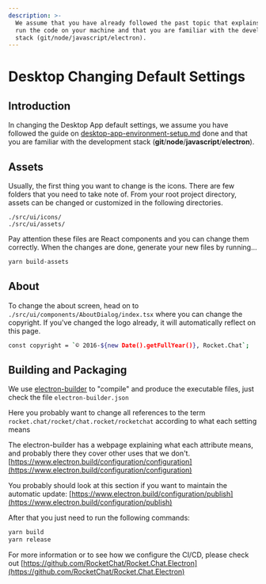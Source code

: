 ```yaml
---
description: >-
  We assume that you have already followed the past topic that explains how to
  run the code on your machine and that you are familiar with the development
  stack (git/node/javascript/electron).
---
```


# Desktop Changing Default Settings

## Introduction

In changing the Desktop App default settings, we assume you have followed the guide on [desktop-app-environment-setup.md](../desktop-app-environment-setup.md "mention") done and that you are familiar with the development stack (**git**/**node**/**javascript**/**electron**).

## Assets&#x20;

Usually, the first thing you want to change is the icons. There are few folders that you need to take note of. From your root project directory, assets can be changed or customized in the following directories.

```
./src/ui/icons/
./src/ui/assets/
```

Pay attention these files are React components and you can change them correctly. When the changes are done, generate your new files by running...

```bash
yarn build-assets
```

## About

To change the about screen, head on to `./src/ui/components/AboutDialog/index.tsx` where you can change the copyright. If you've changed the logo already, it will automatically reflect on this page.

```bash
const copyright = `© 2016-${new Date().getFullYear()}, Rocket.Chat`;
```

## Building and Packaging

We use [electron-builder](https://www.electron.build) to "compile" and produce the executable files, just check the file `electron-builder.json`

Here you probably want to change all references to the term `rocket.chat/rocket/chat.rocket/rocketchat` according to what each setting means

The electron-builder has a webpage explaining what each attribute means, and probably there they cover other uses that we don't. [https://www.electron.build/configuration/configuration](https://www.electron.build/configuration/configuration)

You probably should look at this section if you want to maintain the automatic update: [https://www.electron.build/configuration/publish](https://www.electron.build/configuration/publish)

After that you just need to run the following commands:

```bash
yarn build
yarn release
```

For more information or to see how we configure the CI/CD, please check out [https://github.com/RocketChat/Rocket.Chat.Electron](https://github.com/RocketChat/Rocket.Chat.Electron)
